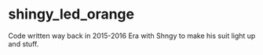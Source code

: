 # shingy_led_orange
 
Code written way back in 2015-2016 Era with Shngy to make his  suit light up and stuff.
